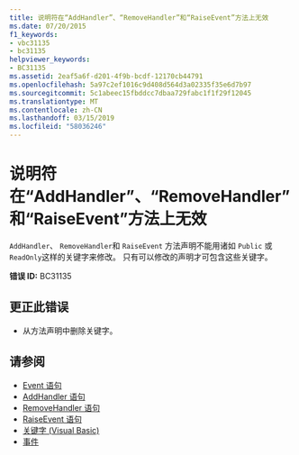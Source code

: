 ```yaml
---
title: 说明符在“AddHandler”、“RemoveHandler”和“RaiseEvent”方法上无效
ms.date: 07/20/2015
f1_keywords:
- vbc31135
- bc31135
helpviewer_keywords:
- BC31135
ms.assetid: 2eaf5a6f-d201-4f9b-bcdf-12170cb44791
ms.openlocfilehash: 5a97c2ef1016c9d408d564d3a02335f35e6d7b97
ms.sourcegitcommit: 5c1abeec15fbddcc7dbaa729fabc1f1f29f12045
ms.translationtype: MT
ms.contentlocale: zh-CN
ms.lasthandoff: 03/15/2019
ms.locfileid: "58036246"
---
```

# <a name="specifiers-are-not-valid-on-addhandler-removehandler-and-raiseevent-methods"></a>说明符在“AddHandler”、“RemoveHandler”和“RaiseEvent”方法上无效
`AddHandler`、 `RemoveHandler`和 `RaiseEvent` 方法声明不能用诸如 `Public` 或 `ReadOnly`这样的关键字来修改。 只有可以修改的声明才可包含这些关键字。  
  
 **错误 ID:** BC31135  
  
## <a name="to-correct-this-error"></a>更正此错误  
  
-   从方法声明中删除关键字。  
  
## <a name="see-also"></a>请参阅

- [Event 语句](../../visual-basic/language-reference/statements/event-statement.md)
- [AddHandler 语句](~/docs/visual-basic/language-reference/statements/addhandler-statement.md)
- [RemoveHandler 语句](~/docs/visual-basic/language-reference/statements/removehandler-statement.md)
- [RaiseEvent 语句](~/docs/visual-basic/language-reference/statements/raiseevent-statement.md)
- [关键字 (Visual Basic)](~/docs/visual-basic/language-reference/keywords/index.md)
- [事件](../../visual-basic/programming-guide/language-features/events/index.md)
